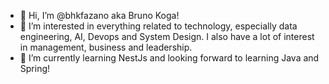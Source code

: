- 👋 Hi, I’m @bhkfazano aka Bruno Koga!
- 👀 I’m interested in everything related to technology, especially data engineering, AI, Devops and System Design. I also have a lot of interest in management, business and leadership.
- 🌱 I’m currently learning NestJs and looking forward to learning Java and Spring!


<!---
bhkfazano/bhkfazano is a ✨ special ✨ repository because its `README.md` (this file) appears on your GitHub profile.
You can click the Preview link to take a look at your changes.
--->

